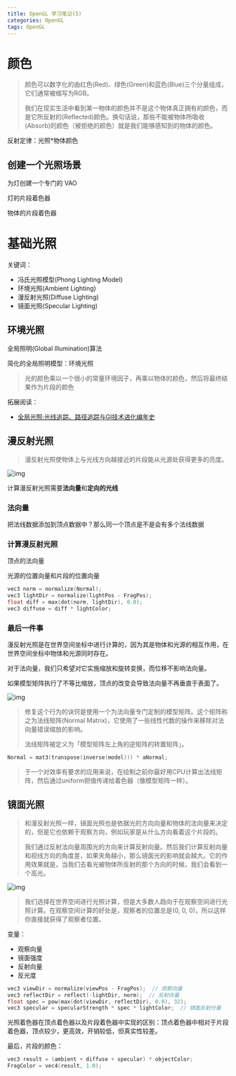 ```yaml
---
title: OpenGL 学习笔记(5)
categories: OpenGL
tags: OpenGL
---
```


# 颜色

> 颜色可以数字化的由红色(Red)、绿色(Green)和蓝色(Blue)三个分量组成，它们通常被缩写为RGB。
>
> 我们在现实生活中看到某一物体的颜色并不是这个物体真正拥有的颜色，而是它所反射的(Reflected)颜色。换句话说，那些不能被物体所吸收(Absorb)的颜色（被拒绝的颜色）就是我们能够感知到的物体的颜色。

反射定律：光照*物体颜色

## 创建一个光照场景

为灯创建一个专门的 VAO

灯的片段着色器

物体的片段着色器

# 基础光照

关键词：

- 冯氏光照模型(Phong Lighting Model)
- 环境光照(Ambient Lighting)
- 漫反射光照(Diffuse Lighting)
- 镜面光照(Specular Lighting)

## 环境光照

全局照明(Global Illumination)算法

简化的全局照明模型：环境光照

> 光的颜色乘以一个很小的常量环境因子，再乘以物体的颜色，然后将最终结果作为片段的颜色

拓展阅读：

- [全局光照:光线追踪、路径追踪与GI技术进化编年史](https://zhuanlan.zhihu.com/p/29418992)

## 漫反射光照

> 漫反射光照使物体上与光线方向越接近的片段能从光源处获得更多的亮度。

![img](https://learnopengl-cn.github.io/img/02/02/diffuse_light.png)

计算漫反射光照需要**法向量**和**定向的光线**

### 法向量

把法线数据添加到顶点数据中？那么同一个顶点是不是会有多个法线数据

### 计算漫反射光照

顶点的法向量

光源的位置向量和片段的位置向量

```c++
vec3 norm = normalize(Normal);
vec3 lightDir = normalize(lightPos - FragPos);
float diff = max(dot(norm, lightDir), 0.0);
vec3 diffuse = diff * lightColor;
```

### 最后一件事

漫反射光照是在世界空间坐标中进行计算的，因为其是物体和光源的相互作用，在世界空间坐标中物体和光源同时存在。

对于法向量，我们只希望对它实施缩放和旋转变换，而位移不影响法向量。

如果模型矩阵执行了不等比缩放，顶点的改变会导致法向量不再垂直于表面了。

![img](https://learnopengl-cn.github.io/img/02/02/basic_lighting_normal_transformation.png)

> 修复这个行为的诀窍是使用一个为法向量专门定制的模型矩阵。这个矩阵称之为法线矩阵(Normal Matrix)，它使用了一些线性代数的操作来移除对法向量错误缩放的影响。
>
> 法线矩阵被定义为「模型矩阵左上角的逆矩阵的转置矩阵」。

```c++
Normal = mat3(transpose(inverse(model))) * aNormal;
```

> 于一个对效率有要求的应用来说，在绘制之前你最好用CPU计算出法线矩阵，然后通过uniform把值传递给着色器（像模型矩阵一样）。

## 镜面光照

> 和漫反射光照一样，镜面光照也是依据光的方向向量和物体的法向量来决定的，但是它也依赖于观察方向，例如玩家是从什么方向看着这个片段的。
>
> 我们通过反射法向量周围光的方向来计算反射向量。然后我们计算反射向量和视线方向的角度差，如果夹角越小，那么镜面光的影响就会越大。它的作用效果就是，当我们去看光被物体所反射的那个方向的时候，我们会看到一个高光。

![img](https://learnopengl-cn.github.io/img/02/02/basic_lighting_specular_theory.png)

> 我们选择在世界空间进行光照计算，但是大多数人趋向于在观察空间进行光照计算。在观察空间计算的好处是，观察者的位置总是(0, 0, 0)，所以这样你直接就获得了观察者位置。

变量：

- 观察向量
- 镜面强度
- 反射向量
- 反光度

```c++
vec3 viewDir = normalize(viewPos - FragPos);  // 观察向量
vec3 reflectDir = reflect(-lightDir, norm);  // 反射向量
float spec = pow(max(dot(viewDir, reflectDir), 0.0), 32); 
vec3 specular = specularStrength * spec * lightColor;  // 镜面反射分量
```

光照着色器在顶点着色器以及片段着色器中实现的区别：顶点着色器中相对于片段着色器，顶点较少，更高效，开销较低，但真实性较差。

最后，片段的颜色：

```c++
vec3 result = (ambient + diffuse + specular) * objectColor;
FragColor = vec4(result, 1.0);
```

